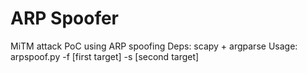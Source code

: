 # ARP Spoofer
MiTM attack PoC using ARP spoofing
Deps:
scapy + argparse
Usage: arpspoof.py -f [first target] -s [second target]
